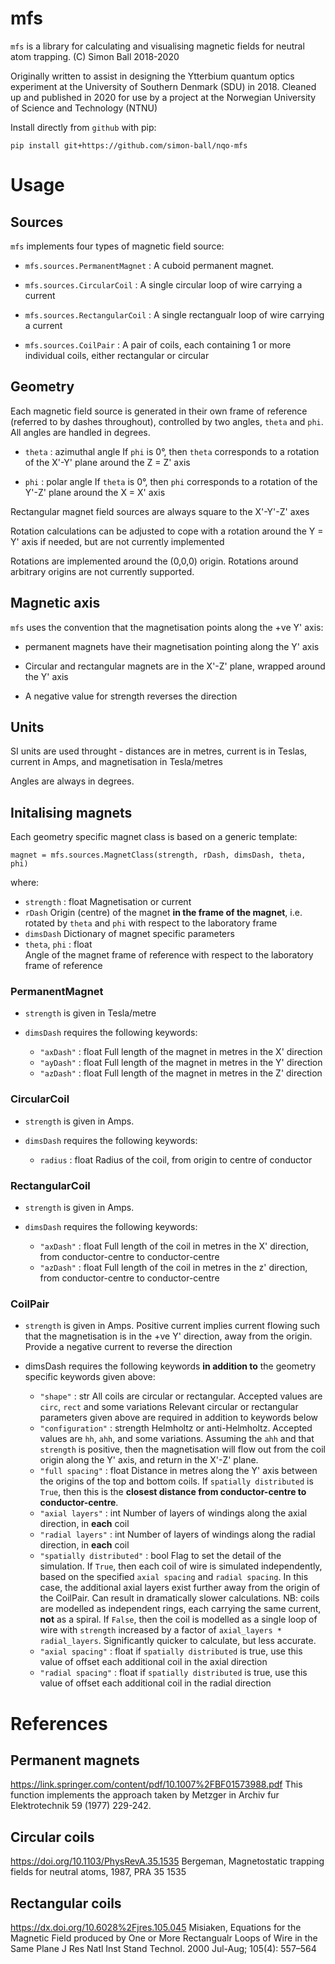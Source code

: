 # mfs

`mfs` is a library for calculating and visualising magnetic fields for neutral atom trapping. (C) Simon Ball 2018-2020

Originally written to assist in designing the Ytterbium quantum optics experiment at the University of Southern Denmark (SDU) in 2018. Cleaned up and published in 2020 for use by a project at the Norwegian University of Science and Technology (NTNU)

Install directly from `github` with pip:

    pip install git+https://github.com/simon-ball/nqo-mfs


# Usage

## Sources
`mfs` implements four types of magnetic field source:

- `mfs.sources.PermanentMagnet` : A cuboid permanent magnet.

- `mfs.sources.CircularCoil` : A single circular loop of wire carrying a current

- `mfs.sources.RectangularCoil` : A single rectangualr loop of wire carrying a current

- `mfs.sources.CoilPair` : A pair of coils, each containing 1 or more individual coils, either rectangular or circular

## Geometry
Each magnetic field source is generated in their own frame of reference (referred to by dashes throughout), controlled by two angles, `theta` and `phi`. All angles are handled in degrees. 

- `theta` : azimuthal angle
  If `phi` is 0°, then `theta` corresponds to a rotation of the X'-Y' plane around the Z = Z' axis
  
- `phi` : polar angle
  If `theta` is 0°, then `phi` corresponds to a rotation of the Y'-Z' plane around the X = X' axis

Rectangular magnet field sources are always square to the X'-Y'-Z' axes

Rotation calculations can be adjusted to cope with a rotation around the Y = Y' axis if needed, but are not currently implemented

Rotations are implemented around the (0,0,0) origin. Rotations around arbitrary origins are not currently supported. 


## Magnetic axis
`mfs` uses the convention that the magnetisation points along the +ve Y' axis: 

- permanent magnets have their magnetisation pointing along the Y' axis

- Circular and rectangular magnets are in the X'-Z' plane, wrapped around the Y' axis

- A negative value for strength reverses the direction

## Units
SI units are used throught - distances are in metres, current is in Teslas, current in Amps, and magnetisation in Tesla/metres

Angles are always in degrees. 


## Initalising magnets
Each geometry specific magnet class is based on a generic template:
    
    magnet = mfs.sources.MagnetClass(strength, rDash, dimsDash, theta, phi)

where:
- `strength` : float
    Magnetisation or current
- `rDash`
    Origin (centre) of the magnet **in the frame of the magnet**, i.e. rotated by `theta` and `phi` with respect to the laboratory frame
- `dimsDash`
    Dictionary of magnet specific parameters
- `theta`, `phi` : float  
    Angle of the magnet frame of reference with respect to the laboratory frame of reference

### PermanentMagnet
- `strength` is given in Tesla/metre

- `dimsDash` requires the following keywords:
    - `"axDash"` : float
        Full length of the magnet in metres in the X' direction
    - `"ayDash"` : float
        Full length of the magnet in metres in the Y' direction
    - `"azDash"` : float
        Full length of the magnet in metres in the Z' direction


### CircularCoil
- `strength` is given in Amps. 

- `dimsDash` requires the following keywords:
    - `radius` : float
        Radius of the coil, from origin to centre of conductor

### RectangularCoil
- `strength` is given in Amps.

- `dimsDash` requires the following keywords:
    - `"axDash"` : float
        Full length of the coil in metres in the X' direction, from conductor-centre to conductor-centre
    - `"azDash"` : float
        Full length of the coil in metres in the z' direction, from conductor-centre to conductor-centre

### CoilPair
- `strength` is given in Amps. Positive current implies current flowing such that the magnetisation is in the +ve Y' direction, away from the origin. Provide a negative current to reverse the direction

- dimsDash requires the following keywords **in addition to** the geometry specific keywords given above:
    - `"shape"` : str
        All coils are circular or rectangular. Accepted values are `circ`, `rect` and some variations Relevant circular or rectangular parameters given above are required in addition to keywords below
    - `"configuration"` : strength
        Helmholtz or anti-Helmholtz. Accepted values are `hh`, `ahh`, and some variations. Assuming the `ahh` and that `strength` is positive, then the magnetisation will flow out from the coil origin along the Y' axis, and return in the X'-Z' plane.
    - `"full spacing"` : float
        Distance in metres along the Y' axis between the origins of the top and bottom coils. If `spatially distributed` is `True`, then this is the **closest distance from conductor-centre to conductor-centre**. 
    - `"axial layers"` : int
        Number of layers of windings along the axial direction, in **each** coil
    - `"radial layers"` : int
        Number of layers of windings along the radial direction, in **each** coil
    - `"spatially distributed"` : bool
        Flag to set the detail of the simulation. If `True`, then each coil of wire is simulated independently, based on the specified `axial spacing` and `radial spacing`. In this case, the additional axial layers exist further away from the origin of the CoilPair.
        Can result in dramatically slower calculations. NB: coils are modelled as independent rings, each carrying the same current, **not** as a spiral. 
        If `False`, then the coil is modelled as a single loop of wire with `strength` increased by a factor of `axial_layers * radial_layers`. Significantly quicker to calculate, but less accurate. 
    - `"axial spacing"` : float
        if `spatially distributed` is true, use this value of offset each additional coil in the axial direction
    - `"radial spacing"` : float
        if `spatially distributed` is true, use this value of offset each additional coil in the radial direction
    

# References
## Permanent magnets

https://link.springer.com/content/pdf/10.1007%2FBF01573988.pdf
This function implements the approach taken by Metzger in Archiv fur Elektrotechnik 59 (1977) 229-242.

## Circular coils

https://doi.org/10.1103/PhysRevA.35.1535
Bergeman, Magnetostatic trapping fields for neutral atoms, 1987, PRA 35 1535

## Rectangular coils

https://dx.doi.org/10.6028%2Fjres.105.045
Misiaken, Equations for the Magnetic Field produced by One or More Rectangualr Loops of Wire in the Same Plane
J Res Natl Inst Stand Technol. 2000 Jul-Aug; 105(4): 557–564